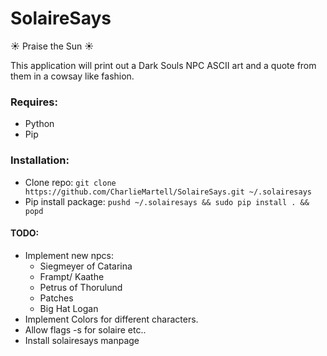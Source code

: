 # SolaireSays
:sunny: Praise the Sun :sunny:

This application will print out a Dark Souls NPC ASCII art and a quote from them in a cowsay like fashion.


### Requires:
* Python
* Pip

### Installation:
* Clone repo: `git clone https://github.com/CharlieMartell/SolaireSays.git ~/.solairesays`
* Pip install package: `pushd ~/.solairesays && sudo pip install . && popd`

#### TODO:
* Implement new npcs:
  * Siegmeyer of Catarina
  * Frampt/ Kaathe
  * Petrus of Thorulund
  * Patches
  * Big Hat Logan
* Implement Colors for different characters.
* Allow flags -s for solaire etc..
* Install solairesays manpage

